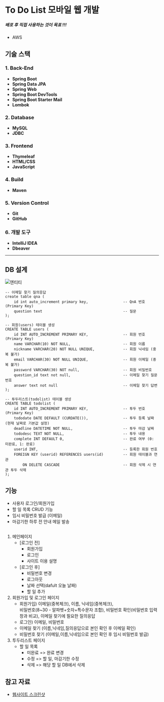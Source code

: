 # To Do List 모바일 웹 개발

##### 배포 후 직접 사용하는 것이 목표 !!!
- AWS


## 기술 스택

### 1. **Back-End**
   - **Spring Boot**
   - **Spring Data JPA**
   - **Spring Web**
   - **Spring Boot DevTools**
   - **Spring Boot Starter Mail**
   - **Lombok**

### 2. **Database**
   - **MySQL**
   - **JDBC**

### 3. **Frontend**
   - **Thymeleaf**
   - **HTML/CSS**
   - **JavaScript**

### 4. **Build**
   - **Maven**

### 5. **Version Control**
   - **Git**
   - **GitHub**

### 6. **개발 도구**
   - **IntelliJ IDEA**
   - **Dbeaver**
<hr>

## DB 설계
![엔티티](https://img1.daumcdn.net/thumb/R1280x0/?scode=mtistory2&fname=https%3A%2F%2Fblog.kakaocdn.net%2Fdn%2FbbPcbd%2FbtsLbTtDSAi%2FVDpLjVGBJvpxgvBHFVpHok%2Fimg.png)
```
-- 이메일 찾기 질의응답
create table qna (
	id int auto_increment primary key,                -- QnA 번호 (Primary Key)
	question text                                     -- 질문
);

-- 회원(users) 테이블 생성
CREATE TABLE users (
    id INT AUTO_INCREMENT PRIMARY KEY,                -- 회원 번호 (Primary Key)
    name VARCHAR(10) NOT NULL,                        -- 회원 이름
    nickname VARCHAR(20) NOT NULL UNIQUE,             -- 회원 닉네임 (중복 불가)
    email VARCHAR(30) NOT NULL UNIQUE,                -- 회원 이메일 (중복 불가)
    password VARCHAR(30) NOT null,                    -- 회원 비밀번호
    question_id text not null,                        -- 이메일 찾기 질문 번호
    answer text not null                              -- 이메일 찾기 답변
);

-- 투두리스트(todolist) 테이블 생성
CREATE TABLE todolist (
    id INT AUTO_INCREMENT PRIMARY KEY,                -- 투두 번호 (Primary Key)
    tododate DATE DEFAULT (CURDATE()),                -- 투두 등록 날짜 (현재 날짜로 기본값 설정)
    deadline DATETIME NOT NULL,                       -- 투두 마감 날짜
    tododesc TEXT NOT NULL,                           -- 투두 내용
    complete INT DEFAULT 0,                           -- 완료 여부 (0: 미완료, 1: 완료)
    userid INT,                                       -- 등록한 회원 번호
    FOREIGN KEY (userid) REFERENCES users(id)         -- 회원 테이블과 연관
        ON DELETE CASCADE                             -- 회원 삭제 시 연관 투두 삭제
);

```

## 기능
- 사용자 로그인/회원가입
- 할 일 목록 CRUD 기능
- 임시 비밀번호 발급 (이메일)
- 마감기한 하루 전 안내 메일 발송


## 
1. 메인페이지
   - [로그인 전]
     - 회원가입
     - 로그인
     - 사이트 이용 설명
   - [로그인 후]
     - 비밀번호 변경
     - 로그아웃
     - 날짜 선택(dafult 오늘 날짜)
     - 할 일 추가
2. 회원가입 및 로그인 페이지
   - 회원가입) 이메일(중복체크), 이름, 닉네임(중복체크),<br>
     비밀번호(8~30 - 알파벳+숫자+특수문자 조합), 비밀번호 확인(비밀번호 입력창과 비교), 이메일 찾기에 필요한 질의응답
   - 로그인) 이메일, 비밀번호
   - 이메일 찾기 (이름,닉네임,질의응답으로 본인 확인 후 이메일 확인)
   - 비밀번호 찾기 (이메일,이름,닉네임으로 본인 확인 후 임시 비밀번호 발급)
3. 투두리스트 페이지
   - 할 일 목록
     - 미완료 => 완료 변경
     - 수정 => 할 일, 마감기한 수정
     - 삭제 => 해당 할 일 DB에서 삭제




## 참고 자료
- [웹사이트 스크린샷](https://khr316.tistory.com/entry/개인-ToDoList-웹-사이트-개발)



